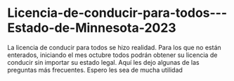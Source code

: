 # Licencia-de-conducir-para-todos---Estado-de-Minnesota-2023
La licencia de conducir para todos se hizo realidad. Para los que no están enterados, iniciando el mes octubre todos podrán obtener su licencia de conducir sin importar su estado legal. Aquí les dejo algunas de las preguntas más frecuentes. Espero les sea de mucha utilidad 
